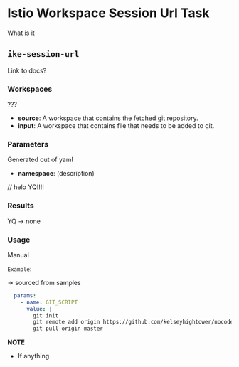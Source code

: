# Istio Workspace Session Url Task

What is it

## `ike-session-url`

Link to docs?

### Workspaces

???

* **source**: A workspace that contains the fetched git repository.
* **input**: A workspace that contains file that needs to be added to git.

### Parameters

Generated out of yaml

* **namespace**:  (description)

// helo YQ!!!!

### Results

YQ -> none

### Usage

Manual

`Example`:

-> sourced from samples
```yaml
  params:
    - name: GIT_SCRIPT
      value: |
        git init
        git remote add origin https://github.com/kelseyhightower/nocode
        git pull origin master
```

**NOTE**

* If anything
